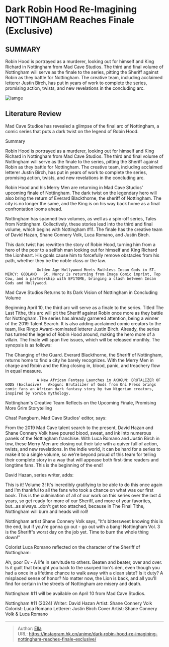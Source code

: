 # Dark Robin Hood Re-Imagining NOTTINGHAM Reaches Finale (Exclusive)


## SUMMARY 



  Robin Hood is portrayed as a murderer, looking out for himself and King Richard in Nottingham from Mad Cave Studios.   The third and final volume of Nottingham will serve as the finale to the series, pitting the Sheriff against Robin as they battle for Nottingham.   The creative team, including acclaimed letterer Justin Birch, has put in years of work to complete the series, promising action, twists, and new revelations in the concluding arc.  

![iamge](https://static1.srcdn.com/wordpress/wp-content/uploads/2024/01/nottingham-11.jpg)

## Literature Review

Mad Cave Studios has revealed a glimpse of the final arc of Nottingham, a comic series that puts a dark twist on the legend of Robin Hood.





Summary

  Robin Hood is portrayed as a murderer, looking out for himself and King Richard in Nottingham from Mad Cave Studios.   The third and final volume of Nottingham will serve as the finale to the series, pitting the Sheriff against Robin as they battle for Nottingham.   The creative team, including acclaimed letterer Justin Birch, has put in years of work to complete the series, promising action, twists, and new revelations in the concluding arc.  







Robin Hood and his Merry Men are returning in Mad Cave Studios&#39; upcoming finale of Nottingham. The dark twist on the legendary hero will also bring the return of Everard Blackthorne, the sheriff of Nottingham. The city is no longer the same, and the King is on his way back home as a final confrontation looms ahead.

Nottingham has spanned two volumes, as well as a spin-off series, Tales from Nottingham. Collectively, these stories lead into the third and final volume, which begins with Nottingham #11. The finale has the creative team of David Hazan, Shane Connery Volk, Luca Romano, and Justin Birch.

          

This dark twist has rewritten the story of Robin Hood, turning him from a hero of the poor to a selfish man looking out for himself and King Richard the Lionheart. His goals cause him to forcefully remove obstacles from his path, whether they be the noble class or the law.




                  Golden Age Hollywood Meets Ruthless Incan Gods in ST. MERCY: GODLAND   St. Mercy is returning from Image Comic imprint, Top Cow, and a partnership with EP1T0ME, bringing a clash between Incan Gods and Hollywood.   


 Mad Cave Studios Returns to Its Dark Vision of Nottingham in Concluding Volume 
         

Beginning April 10, the third arc will serve as a finale to the series. Titled The Last Tithe, this arc will pit the Sheriff against Robin once more as they battle for Nottingham. The series has already garnered attention, being a winner of the 2019 Talent Search. It is also adding acclaimed comic creators to the team, like Ringo Award-nominated letterer Justin Birch. Already, the series has turned the legend of Robin Hood around, making the hero more of a villain. The finale will span five issues, which will be released monthly. The synopsis is as follows:





The Changing of the Guard. Everard Blackthorne, the Sheriff of Nottingham, returns home to find a city he barely recognizes. With the Merry Men in charge and Robin and the King closing in, blood, panic, and treachery flow in equal measure.


                  A New African Fantasy Launches in AKOGUN: BRUTALIZER OF GODS (Exclusive)   Akogun: Brutalizer of Gods from Oni Press brings comic fans an African dark fantasy story by two Nigerian creators, inspired by Yoruba mythology.   



 Nottingham&#39;s Creative Team Reflects on the Upcoming Finale, Promising More Grim Storytelling 
          

Chas! Pangburn, Mad Cave Studios&#39; editor, says:


From the 2019 Mad Cave talent search to the present, David Hazan and Shane Connery Volk have poured blood, sweat, and ink into numerous panels of the Nottingham franchise. With Luca Romano and Justin Birch in tow, these Merry Men are closing out their tale with a quiver full of action, twists, and new revelations. In the indie world, it can be hard for a series to make it to a single volume, so we&#39;re beyond proud of this team for telling their complete story in a way that will appease both first-time readers and longtime fans. This is the beginning of the end!





David Hazan, series writer, adds:


This is it! Volume 3! It&#39;s incredibly gratifying to be able to do this once again and I&#39;m thankful to all the fans who took a chance on what was our first book. This is the culmination of all of our work on this series over the last 4 years, so get ready for more of our Sheriff, and more of your favorites, but...as always...don&#39;t get too attached, because in The Final Tithe, Nottingham will burn and heads will roll!


Nottingham artist Shane Connery Volk says, &#34;It&#39;s bittersweet knowing this is the end, but if you&#39;re gonna go out - go out with a bang! Nottingham Vol. 3 is the Sheriff&#39;s worst day on the job yet. Time to burn the whole thing down!&#34;

Colorist Luca Romano reflected on the character of the Sheriff of Nottingham:


Ah, poor Ev - A life in servitude to others. Beaten and beater, over and over. Is it guilt that brought you back to the usurped lion&#39;s den, even though you had a once in a lifetime chance to walk away with a clean slate? Is it duty? A misplaced sense of honor? No matter now, the Lion is back, and all you&#39;ll find for certain in the streets of Nottingham are misery and death.





Nottingham #11 will be available on April 10 from Mad Cave Studios.

 Nottingham #11 (2024)                  Writer: David Hazan   Artist: Shane Connery Volk   Colorist: Luca Romano   Letterer: Justin Birch   Cover Artist: Shane Connery Volk &amp; Luca Romano      




---

> Author: [Ella](https://instagram.hk.cn/)  
> URL: https://instagram.hk.cn/anime/dark-robin-hood-re-imagining-nottingham-reaches-finale-exclusive/  

